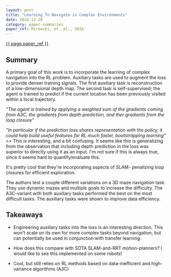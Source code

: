 ```yaml
---
layout: post
title: "Learning To Navigate in Complex Environments"
date: 2016-12-20
category: paper-summaries
paper_ref: Mirowski, et. al., 2016
---
```


[{{ page.paper_ref }}](https://arxiv.org/pdf/1611.03673v2.pdf)

## Summary

A primary goal of this work is to incorporate the learning of complex navigation into the RL problem.
Auxiliary tasks are used to augment the loss to provide denser training signals. The first auxiliary task is reconstruction of a low-dimensional depth map. The second task is self-supervised; the agent is trained to predict if the current location has been previously visited within a local trajectory.

*"The agent is trained by applying a weighted sum of the gradients coming from A3C, the gradients from depth prediction, and ther gradients from the loop closure"*

*"In particular if the prediction loss shares representation with the policy, it could help build useful features for RL much faster, bootstrapping learning"* >> This is interesting, and a bit confusing. It seems like this is generalizing from the observation that including depth prediction in the loss was superior to directly using it as an input. I'm not sure if this is always true, since it seems hard to quantify/evaluate this.

It's pretty cool that they're incorporating aspects of SLAM- penalizing loop closures for efficient exploration.

The authors test a couple different variations on a 3D maze navigation task. They use dynamic mazes and multiple goals to increase the difficulty. The A3C-variant with both auxiliary tasks performed the best on the most difficult tasks. The auxiliary tasks were shown to improve data efficiency.

## Takeaways

* Engineering auxiliary tasks into the loss is an interesting direction. This won't scale on its own for more complex tasks beyond navigation, but can potentially be used in conjunction with transfer learning.

* How does this compare with SOTA SLAM-and-RRT motion-planners? I would like to see this implemented on some robots!

* Cool, but still relies on RL methods based on data-inefficient and high-variance algorithms (A3C)